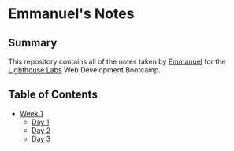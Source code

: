 # Emmanuel's Notes

## Summary

This repository contains all of the notes taken by [Emmanuel](https://github.com/emmanueletti) for the [Lighthouse Labs](https://www.lighthouselabs.ca/) Web Development Bootcamp.

## Table of Contents

- [Week 1](/Week_1)
  - [Day 1](/Week_1/Day_1)
  - [Day 2](/Week_1/Day_2)
  - [Day 3](/Week_1/Day_3)